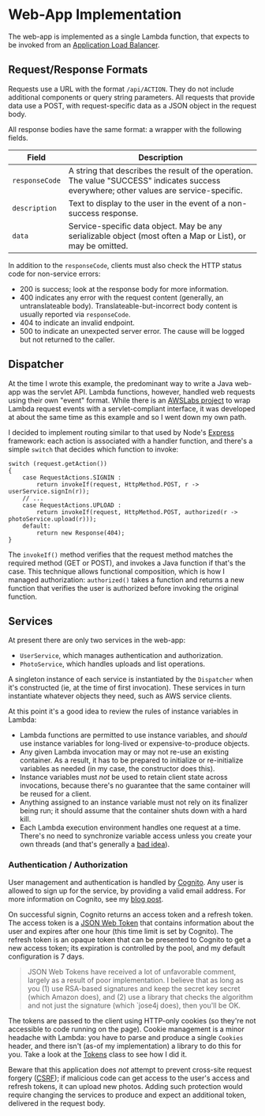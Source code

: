 # Web-App Implementation

The web-app is implemented as a single Lambda function, that expects to be invoked from an
[Application Load Balancer](https://docs.aws.amazon.com/elasticloadbalancing/latest/application/lambda-functions.html).

## Request/Response Formats

Requests use a URL with the format `/api/ACTION`. They do not include additional components or
query string parameters. All requests that provide data use a POST, with request-specific data
as a JSON object in the request body.

All response bodies have the same format: a wrapper with the following fields.

| Field                 | Description |
|-----------------------|-------------|
| `responseCode`        | A string that describes the result of the operation. The value "SUCCESS" indicates success everywhere; other values are service-specific.
| `description`         | Text to display to the user in the event of a non-success response.
| `data`                | Service-specific data object. May be any serializable object (most often a Map or List), or may be omitted.

In addition to the `responseCode`, clients must also check the HTTP status code for non-service errors:

* 200 is success; look at the response body for more information.
* 400 indicates any error with the request content (generally, an untranslateable body).
  Translateable-but-incorrect body content is usually reported via `responseCode`.
* 404 to indicate an invalid endpoint.
* 500 to indicate an unexpected server error. The cause will be logged but not returned to the caller.


## Dispatcher

At the time I wrote this example, the predominant way to write a Java web-app was the servlet API.
Lambda functions, however, handled web requests using their own "event" format. While there is an
[AWSLabs project]( https://github.com/awslabs/aws-serverless-java-container) to wrap Lambda
request events with a servlet-compliant interface, it was developed at about the same time as
this example and so I went down my own path.

I decided to implement routing similar to that used by Node's [Express](https://expressjs.com/)
framework: each action is associated with a handler function, and there's a simple `switch` that
decides which function to invoke:

```
switch (request.getAction())
{
    case RequestActions.SIGNIN :
        return invokeIf(request, HttpMethod.POST, r -> userService.signIn(r));
    // ...
    case RequestActions.UPLOAD :
        return invokeIf(request, HttpMethod.POST, authorized(r -> photoService.upload(r)));
    default:
        return new Response(404);
}
```

The `invokeIf()` method verifies that the request method matches the required method (GET or POST),
and invokes a Java function if that's the case. This technique allows functional composition, which
is how I managed authorization: `authorized()` takes a function and returns a new function that
verifies the user is authorized before invoking the original function.


## Services

At present there are only two services in the web-app:

* `UserService`, which manages authentication and authorization.
* `PhotoService`, which handles uploads and list operations.

A singleton instance of each service is instantiated by the `Dispatcher` when it's constructed (ie,
at the time of first invocation). These services in turn instantiate whatever objects they need,
such as AWS service clients.

At this point it's a good idea to review the rules of instance variables in Lambda:

* Lambda functions are permitted to use instance variables, and _should_ use instance variables
  for long-lived or expensive-to-produce objects.
* Any given Lambda invocation may or may not re-use an existing container. As a result, it has to
  be prepared to initialize or re-initialize variables as needed (in my case, the constructor does
  this).
* Instance variables must _not_ be used to retain client state across invocations, because there's
  no guarantee that the same container will be reused for a client.
* Anything assigned to an instance variable must not rely on its finalizer being run; it should
  assume that the container shuts down with a hard kill.
* Each Lambda execution environment handles one request at a time. There's no need to synchronize
  variable access unless you create your own threads (and that's generally a 
  [bad idea](https://blog.kdgregory.com/2019/01/multi-threaded-programming-with-aws.html)).


### Authentication / Authorization

User management and authentication is handled by [Cognito](http://docs.aws.amazon.com/cognito/latest/developerguide/cognito-user-identity-pools.html).
Any user is allowed to sign up for the service, by providing a valid email address. For more
information on Cognito, see my [blog post](http://blog.kdgregory.com/2016/12/server-side-authentication-with-amazon.html).

On successful signin, Cognito returns an access token and a refresh token. The access token
is a [JSON Web Token](https://jwt.io/) that contains information about the user and expires
after one hour (this time limit is set by Cognito). The refresh token is an opaque token
that can be presented to Cognito to get a new access token; its expiration is controlled by
the pool, and my default configuration is 7 days.

> JSON Web Tokens have received a lot of unfavorable comment, largely as a result of poor
  implementation. I believe that as long as you (1) use RSA-based signatures and keep the
  secret key secret (which Amazon does), and (2) use a library that checks the algorithm
  and not just the signature (which `jose4j does), then you'll be OK.

The tokens are passed to the client using HTTP-only cookies (so they're not accessible to
code running on the page). Cookie management is a minor headache with Lambda: you have to
parse and produce a single `Cookies` header, and there isn't (as-of my implementation) a
library to do this for you. Take a look at the [Tokens](../webapp-lambda/src/main/java/com/kdgregory/example/javalambda/webapp/util/Tokens.java)
class to see how I did it.

Beware that this application does _not_ attempt to prevent cross-site request forgery
([CSRF](https://en.wikipedia.org/wiki/Cross-site_request_forgery)); if malicious code
can get access to the user's access and refresh tokens, it can upload new photos.
Adding such protection would require changing the services to produce and expect an
additional token, delivered in the request body. 
